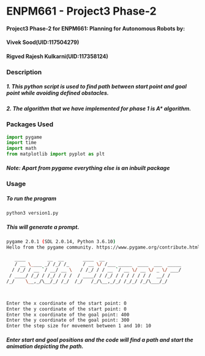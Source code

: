 # ENPM661 - Project3 Phase-2

#### Project3 Phase-2 for ENPM661: Planning for Autonomous Robots by:
#### Vivek Sood(UID:117504279) 
#### Rigved Rajesh Kulkarni(UID:117358124)
### Description

##### 1. This python script is used to find path between start point and goal point while avoiding defined obstacles.
##### 2. The algorithm that we have implemented for phase 1 is A* algorithm.
### Packages Used
```python
import pygame
import time
import math
from matplotlib import pyplot as plt
```
##### Note: Apart from pygame everything else is an inbuilt package
### Usage
##### To run the program
```bash
python3 version1.py
```
##### This will generate a prompt.

```bash
pygame 2.0.1 (SDL 2.0.14, Python 3.6.10)
Hello from the pygame community. https://www.pygame.org/contribute.html
 
   ____        __  __       ____  __                           
   / __ \____ _/ /_/ /_     / __ \/ /___ _____  ____  ___  _____
  / /_/ / __ `/ __/ __ \   / /_/ / / __ `/ __ \/ __ \/ _ \/ ___/
 / ____/ /_/ / /_/ / / /  / ____/ / /_/ / / / / / / /  __/ /    
/_/    \__,_/\__/_/ /_/  /_/   /_/\__,_/_/ /_/_/ /_/\___/_/     
                                                                


Enter the x coordinate of the start point: 0
Enter the y coordinate of the start point: 0
Enter the x coordinate of the goal point: 400
Enter the y coordinate of the goal point: 300
Enter the step size for movement between 1 and 10: 10

```
##### Enter start and goal positions and the code will find a path and start the animation depicting the path.
